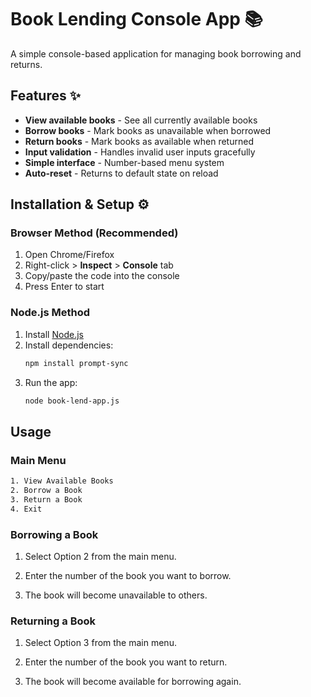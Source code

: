 # Book Lending Console App 📚

A simple console-based application for managing book borrowing and returns.

## Features ✨
- **View available books** - See all currently available books
- **Borrow books** - Mark books as unavailable when borrowed
- **Return books** - Mark books as available when returned
- **Input validation** - Handles invalid user inputs gracefully
- **Simple interface** - Number-based menu system
- **Auto-reset** - Returns to default state on reload

## Installation & Setup ⚙️

### Browser Method (Recommended)
1. Open Chrome/Firefox
2. Right-click > **Inspect** > **Console** tab
3. Copy/paste the code into the console
4. Press Enter to start

### Node.js Method
1. Install [Node.js](https://nodejs.org)
2. Install dependencies:
   ```bash
   npm install prompt-sync

3. Run the app:
   ```bash
   node book-lend-app.js

## Usage

### Main Menu

  ```bash
  1. View Available Books
  2. Borrow a Book
  3. Return a Book
  4. Exit
  ```
### Borrowing a Book

1. Select Option 2 from the main menu.

2. Enter the number of the book you want to borrow.

3. The book will become unavailable to others.

### Returning a Book

1. Select Option 3 from the main menu.

2. Enter the number of the book you want to return.

3. The book will become available for borrowing again.

